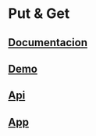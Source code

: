 # Put & Get

## [Documentacion](pg-doc/README.md)

## [Demo](http:/putandget.surge.sh)

## [Api](pg-api/README.md)

## [App](pg-app/README.md)